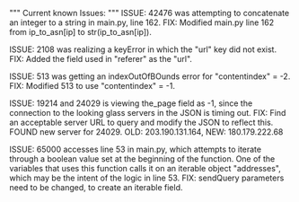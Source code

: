 """
Current known Issues:
"""
ISSUE:
42476 was attempting to concatenate an integer to a string in main.py, line 162.
FIX: 
Modified main.py line 162 from ip_to_asn[ip] to str(ip_to_asn[ip]).

ISSUE:
2108 was realizing a keyError in which the "url" key did not exist.
FIX:
Added the field used in "referer" as the "url".

ISSUE:
513 was getting an indexOutOfBOunds error for "contentindex" = -2.
FIX:
Modified 513 to use "contentindex" = -1.

ISSUE:
19214 and 24029 is viewing the_page field as -1, since the connection to the looking glass servers in the JSON is timing out.
FIX:
Find an acceptable server URL to query and modify the JSON to reflect this.
FOUND new server for 24029.  OLD: 203.190.131.164, NEW: 180.179.222.68

ISSUE:
65000 accesses line 53 in main.py, which attempts to iterate through a boolean value set at the beginning of the function.  One of the variables that uses this function calls it on an iterable object "addresses", which may be the intent of the logic in line 53.
FIX:
sendQuery parameters need to be changed, to create an iterable field.
